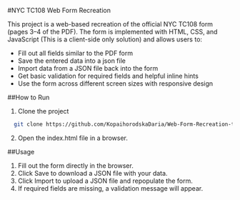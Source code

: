 #NYC TC108 Web Form Recreation

This project is a web-based recreation of the official NYC TC108 form (pages 3–4 of the PDF).
The form is implemented with HTML, CSS, and JavaScript (This is a client-side only solution)  and allows users to:
- Fill out all fields similar to the PDF form
- Save the entered data into a json file
- Import data from a JSON file back into the form
- Get basic validation for required fields and helpful inline hints
- Use the form across different screen sizes with responsive design

##How to Run

1. Clone the project

```bash
  git clone https://github.com/KopaihorodskaDaria/Web-Form-Recreation-task-2025.git
```

2. Open the index.html file in a browser.

##Usage
1. Fill out the form directly in the browser.
2. Click Save to download a JSON file with your data.
3. Click Import to upload a JSON file and repopulate the form.
4. If required fields are missing, a validation message will appear.

